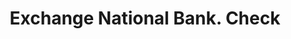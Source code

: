 ---
doi: 10.7916/D8CR75D4
date_other: '1890'
date_other_textual: 1890-1899
form: printed ephemera
genre:
- Checks (bank checks)
name:
- Exchange National Bank
object_in_context_url: https://biggert.cul.columbia.edu/items/view/ave_biggert_00304
subject_hierarchical_geographic:
- Osborne, Kansas, United States
subject_name:
- Exchange National Bank
title: Exchange National Bank. Check
sort_title: Exchange National Bank. Check
call_number: ave_biggert_00304
coordinates:
- 39.440555555555555,-98.69722222222222
pid: ave_biggert_00304
identifiers: ave_biggert_00304
thumbnail: https://derivativo-3.library.columbia.edu/iiif/2/ldpd:344252/full/!256,256/0/native.jpg
permalink: /biggert/ave_biggert_00304/
layout: iiif-image-page
---